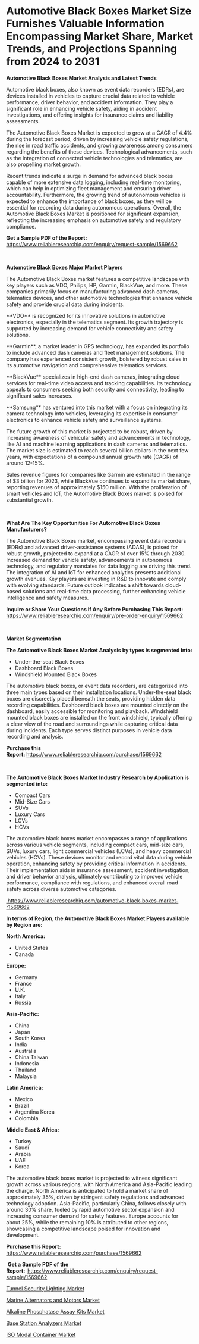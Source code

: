 <p><h1>Automotive Black Boxes Market Size Furnishes Valuable Information Encompassing Market Share, Market Trends, and Projections Spanning from 2024 to 2031</h1></p><p><strong>Automotive Black Boxes Market Analysis and Latest Trends</strong></p>
<p><p>Automotive black boxes, also known as event data recorders (EDRs), are devices installed in vehicles to capture crucial data related to vehicle performance, driver behavior, and accident information. They play a significant role in enhancing vehicle safety, aiding in accident investigations, and offering insights for insurance claims and liability assessments.</p><p>The Automotive Black Boxes Market is expected to grow at a CAGR of 4.4% during the forecast period, driven by increasing vehicle safety regulations, the rise in road traffic accidents, and growing awareness among consumers regarding the benefits of these devices. Technological advancements, such as the integration of connected vehicle technologies and telematics, are also propelling market growth. </p><p>Recent trends indicate a surge in demand for advanced black boxes capable of more extensive data logging, including real-time monitoring, which can help in optimizing fleet management and ensuring driver accountability. Furthermore, the growing trend of autonomous vehicles is expected to enhance the importance of black boxes, as they will be essential for recording data during autonomous operations. Overall, the Automotive Black Boxes Market is positioned for significant expansion, reflecting the increasing emphasis on automotive safety and regulatory compliance.</p></p>
<p><strong>Get a Sample PDF of the Report:&nbsp;</strong> <a href="https://www.reliableresearchiq.com/enquiry/request-sample/1569662?utm_campaign=1119&utm_medium=2&utm_source=Github&utm_content=ia&utm_term=14102024&utm_id=automotive-black-boxes">https://www.reliableresearchiq.com/enquiry/request-sample/1569662</a></p>
<p>&nbsp;</p>
<p><strong>Automotive Black Boxes Major Market Players</strong></p>
<p><p>The Automotive Black Boxes market features a competitive landscape with key players such as VDO, Philips, HP, Garmin, BlackVue, and more. These companies primarily focus on manufacturing advanced dash cameras, telematics devices, and other automotive technologies that enhance vehicle safety and provide crucial data during incidents.</p><p>**VDO** is recognized for its innovative solutions in automotive electronics, especially in the telematics segment. Its growth trajectory is supported by increasing demand for vehicle connectivity and safety solutions. </p><p>**Garmin**, a market leader in GPS technology, has expanded its portfolio to include advanced dash cameras and fleet management solutions. The company has experienced consistent growth, bolstered by robust sales in its automotive navigation and comprehensive telematics services. </p><p>**BlackVue** specializes in high-end dash cameras, integrating cloud services for real-time video access and tracking capabilities. Its technology appeals to consumers seeking both security and connectivity, leading to significant sales increases.</p><p>**Samsung** has ventured into this market with a focus on integrating its camera technology into vehicles, leveraging its expertise in consumer electronics to enhance vehicle safety and surveillance systems.</p><p>The future growth of this market is projected to be robust, driven by increasing awareness of vehicular safety and advancements in technology, like AI and machine learning applications in dash cameras and telematics. The market size is estimated to reach several billion dollars in the next few years, with expectations of a compound annual growth rate (CAGR) of around 12-15%.</p><p>Sales revenue figures for companies like Garmin are estimated in the range of $3 billion for 2023, while BlackVue continues to expand its market share, reporting revenues of approximately $150 million. With the proliferation of smart vehicles and IoT, the Automotive Black Boxes market is poised for substantial growth.</p></p>
<p>&nbsp;</p>
<p><strong>What Are The Key Opportunities For Automotive Black Boxes Manufacturers?</strong></p>
<p><p>The Automotive Black Boxes market, encompassing event data recorders (EDRs) and advanced driver-assistance systems (ADAS), is poised for robust growth, projected to expand at a CAGR of over 15% through 2030. Increased demand for vehicle safety, advancements in autonomous technology, and regulatory mandates for data logging are driving this trend. The integration of AI and IoT for enhanced analytics presents additional growth avenues. Key players are investing in R&D to innovate and comply with evolving standards. Future outlook indicates a shift towards cloud-based solutions and real-time data processing, further enhancing vehicle intelligence and safety measures.</p></p>
<p><strong>Inquire or Share Your Questions If Any Before Purchasing This Report:</strong> <a href="https://www.reliableresearchiq.com/enquiry/pre-order-enquiry/1569662?utm_campaign=1119&utm_medium=2&utm_source=Github&utm_content=ia&utm_term=14102024&utm_id=automotive-black-boxes">https://www.reliableresearchiq.com/enquiry/pre-order-enquiry/1569662</a></p>
<p>&nbsp;</p>
<p><strong>Market Segmentation</strong></p>
<p><strong>The Automotive Black Boxes Market Analysis by types is segmented into:</strong></p>
<p><ul><li>Under-the-seat Black Boxes</li><li>Dashboard Black Boxes</li><li>Windshield Mounted Black Boxes</li></ul></p>
<p><p>The automotive black boxes, or event data recorders, are categorized into three main types based on their installation locations. Under-the-seat black boxes are discreetly placed beneath the seats, providing hidden data recording capabilities. Dashboard black boxes are mounted directly on the dashboard, easily accessible for monitoring and playback. Windshield mounted black boxes are installed on the front windshield, typically offering a clear view of the road and surroundings while capturing critical data during incidents. Each type serves distinct purposes in vehicle data recording and analysis.</p></p>
<p><strong>Purchase this Report:&nbsp;</strong><a href="https://www.reliableresearchiq.com/purchase/1569662?utm_campaign=1119&utm_medium=2&utm_source=Github&utm_content=ia&utm_term=14102024&utm_id=automotive-black-boxes">https://www.reliableresearchiq.com/purchase/1569662</a></p>
<p>&nbsp;</p>
<p><strong>The Automotive Black Boxes Market Industry Research by Application is segmented into:</strong></p>
<p><ul><li>Compact Cars</li><li>Mid-Size Cars</li><li>SUVs</li><li>Luxury Cars</li><li>LCVs</li><li>HCVs</li></ul></p>
<p><p>The automotive black boxes market encompasses a range of applications across various vehicle segments, including compact cars, mid-size cars, SUVs, luxury cars, light commercial vehicles (LCVs), and heavy commercial vehicles (HCVs). These devices monitor and record vital data during vehicle operation, enhancing safety by providing critical information in accidents. Their implementation aids in insurance assessment, accident investigation, and driver behavior analysis, ultimately contributing to improved vehicle performance, compliance with regulations, and enhanced overall road safety across diverse automotive categories.</p></p>
<p><a href="https://www.reliableresearchiq.com/automotive-black-boxes-market-r1569662?utm_campaign=1119&utm_medium=2&utm_source=Github&utm_content=ia&utm_term=14102024&utm_id=automotive-black-boxes">&nbsp;https://www.reliableresearchiq.com/automotive-black-boxes-market-r1569662</a></p>
<p><strong>In terms of Region, the Automotive Black Boxes Market Players available by Region are:</strong></p>
<p>
    <p> <strong> North America: </strong>
        <ul>
            <li>United States</li>
            <li>Canada</li>
        </ul>
        </p> 
    <p> <strong> Europe: </strong>
        <ul>
            <li>Germany</li>
            <li>France</li>
            <li>U.K.</li>
            <li>Italy</li>
            <li>Russia</li>
        </ul>
        </p> 
    <p> <strong> Asia-Pacific: </strong>
        <ul>
            <li>China</li>
            <li>Japan</li>
            <li>South Korea</li>
            <li>India</li>
            <li>Australia</li>
            <li>China Taiwan</li>
            <li>Indonesia</li>
            <li>Thailand</li>
            <li>Malaysia</li>
        </ul>
        </p> 
    <p> <strong> Latin America: </strong>
        <ul>
            <li>Mexico</li>
            <li>Brazil</li>
            <li>Argentina Korea</li>
            <li>Colombia</li>
        </ul>
        </p> 
    <p> <strong> Middle East & Africa: </strong>
        <ul>
            <li>Turkey</li>
            <li>Saudi</li>
            <li>Arabia</li>
            <li>UAE</li>
            <li>Korea</li>
        </ul>
    </p>
    </p>
<p><p>The automotive black boxes market is projected to witness significant growth across various regions, with North America and Asia-Pacific leading the charge. North America is anticipated to hold a market share of approximately 35%, driven by stringent safety regulations and advanced technology adoption. Asia-Pacific, particularly China, follows closely with around 30% share, fueled by rapid automotive sector expansion and increasing consumer demand for safety features. Europe accounts for about 25%, while the remaining 10% is attributed to other regions, showcasing a competitive landscape poised for innovation and development.</p></p>
<p><strong>Purchase this Report: </strong><a href="https://www.reliableresearchiq.com/purchase/1569662?utm_campaign=1119&utm_medium=2&utm_source=Github&utm_content=ia&utm_term=14102024&utm_id=automotive-black-boxes">https://www.reliableresearchiq.com/purchase/1569662</a></p>
<p>&nbsp;<strong>Get a Sample PDF of the Report:&nbsp;&nbsp;</strong><a href="https://www.reliableresearchiq.com/enquiry/request-sample/1569662?utm_campaign=1119&utm_medium=2&utm_source=Github&utm_content=ia&utm_term=14102024&utm_id=automotive-black-boxes">https://www.reliableresearchiq.com/enquiry/request-sample/1569662</a></p>
<p><strong></strong></p>
<p><p><a href="https://github.com/shivermasallash/Market-Research-Report-List-1/blob/main/tunnel-security-lighting-market.md?utm_campaign=1119&utm_medium=2&utm_source=Github&utm_content=ia&utm_term=14102024&utm_id=automotive-black-boxes">Tunnel Security Lighting Market</a></p><p><a href="https://www.linkedin.com/pulse/marine-alternators-motors-market-global-trends-forecast-2024-opgvf?trk=public_post_embed_feed-article-content&utm_campaign=1119&utm_medium=2&utm_source=Github&utm_content=ia&utm_term=14102024&utm_id=automotive-black-boxes">Marine Alternators and Motors Market</a></p><p><a href="https://www.linkedin.com/pulse/global-alkaline-phosphatase-assay-kits-market-focus-product-type-ztkfe?utm_campaign=1119&utm_medium=2&utm_source=Github&utm_content=ia&utm_term=14102024&utm_id=automotive-black-boxes">Alkaline Phosphatase Assay Kits Market</a></p><p><a href="https://www.linkedin.com/pulse/analyzing-global-base-station-analyzers-market-growth-prospects-j9gsf?trk=public_post_embed_feed-article-content&utm_campaign=1119&utm_medium=2&utm_source=Github&utm_content=ia&utm_term=14102024&utm_id=automotive-black-boxes">Base Station Analyzers Market</a></p><p><a href="https://github.com/pespeyervi/Market-Research-Report-List-1/blob/main/iso-modal-container-market.md?utm_campaign=1119&utm_medium=2&utm_source=Github&utm_content=ia&utm_term=14102024&utm_id=automotive-black-boxes">ISO Modal Container Market</a></p></p>